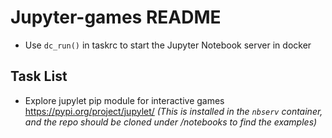 # Jupyter-games README

- Use `dc_run()` in taskrc to start the Jupyter Notebook server in docker


## Task List
- Explore jupylet pip module for interactive games https://pypi.org/project/jupylet/  *(This is installed in the `nbserv` container, and the repo should be cloned under /notebooks to find the examples)*




